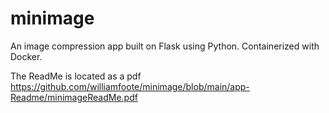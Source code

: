 # minimage
An image compression app built on Flask using Python. Containerized with Docker.

The ReadMe is located as a pdf https://github.com/williamfoote/minimage/blob/main/app-Readme/minimageReadMe.pdf
